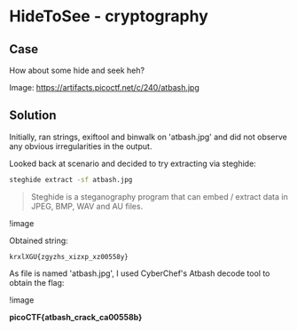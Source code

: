 # HideToSee - cryptography

## Case

How about some hide and seek heh?

Image: https://artifacts.picoctf.net/c/240/atbash.jpg

## Solution

Initially, ran strings, exiftool and binwalk on 'atbash.jpg' and did not observe any obvious irregularities in the output.

Looked back at scenario and decided to try extracting via steghide:

```bash
steghide extract -sf atbash.jpg
```

>Steghide is a steganography program that can embed / extract data in JPEG, BMP, WAV and AU files.

!image

Obtained string:

```
krxlXGU{zgyzhs_xizxp_xz00558y}
```

As file is named 'atbash.jpg', I used CyberChef's Atbash decode tool to obtain the flag:

!image

**picoCTF{atbash_crack_ca00558b}**


